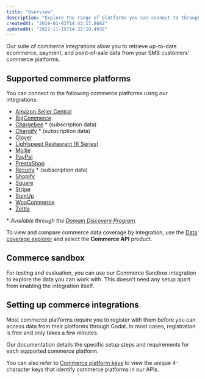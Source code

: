 ```yaml
---
title: "Overview"
description: "Explore the range of platforms you can connect to through our Commerce API."
createdAt: "2019-01-03T14:43:17.866Z"
updatedAt: "2022-11-15T14:21:19.493Z"
---
```


Our suite of commerce integrations allow you to retrieve up-to-date ecommerce, payment, and point-of-sale data from your SMB customers' commerce platforms.

## Supported commerce platforms

You can connect to the following commerce platforms using our integrations:

- [Amazon Seller Central](https://docs.codat.io/docs/commerce-amazon-seller-central)
- [BigCommerce](https://docs.codat.io/docs/commerce-bigcommerce)
- [Chargebee](https://docs.codat.io/docs/commerce-chargebee) \* (subscription data)
- [Chargify](https://docs.codat.io/docs/commerce-chargify) \* (subscription data)
- [Clover](https://docs.codat.io/docs/commerce-clover)
- [Lightspeed Restaurant (K Series)](https://docs.codat.io/docs/commerce-lightspeed-k)
- [Mollie](https://docs.codat.io/docs/commerce-mollie)
- [PayPal](https://docs.codat.io/docs/commerce-paypal)
- [PrestaShop](https://docs.codat.io/docs/commerce-prestashop)
- [Recurly](https://docs.codat.io/docs/commerce-recurly) \* (subscription data)
- [Shopify](https://docs.codat.io/docs/commerce-shopify)
- [Square](https://docs.codat.io/docs/commerce-square)
- [Stripe](https://docs.codat.io/docs/commerce-stripe)
- [SumUp](https://docs.codat.io/docs/commerce-sumup)
- [WooCommerce](https://docs.codat.io/docs/commerce-woocommerce)
- [Zettle](https://docs.codat.io/docs/commerce-zettle)

\* _Available through the [Domain Discovery Program](https://docs.codat.io/docs/domain-discovery-program)._

To view and compare commerce data coverage by integration, use the <a  class="external" href="https://knowledge.codat.io/supported-features/commerce?view=tab-by-data-type&integrationKey=aiwb&dataType=commerce-companyInfo" target="_blank">Data coverage explorer</a> and select the **Commerce API** product.

## Commerce sandbox

For testing and evaluation, you can use our Commerce Sandbox integration to explore the data you can work with. This doesn't need any setup apart from enabling the integration itself.

## Setting up commerce integrations

Most commerce platforms require you to register with them before you can access data from their platforms through Codat. In most cases, registration is free and only takes a few minutes.

Our documentation details the specific setup steps and requirements for each supported commerce platform.

You can also refer to [Commerce platform keys](https://docs.codat.io/docs/commerce-platform-keys) to view the unique 4-character keys that identify commerce platforms in our APIs.
